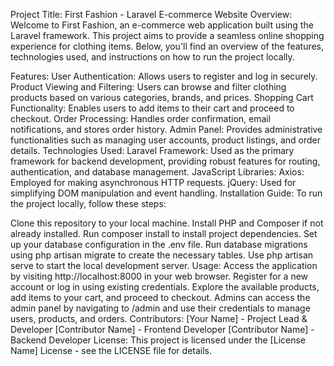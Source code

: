 Project Title: First Fashion - Laravel E-commerce Website
Overview:
Welcome to First Fashion, an e-commerce web application built using the Laravel framework. This project aims to provide a seamless online shopping experience for clothing items. Below, you'll find an overview of the features, technologies used, and instructions on how to run the project locally.

Features:
User Authentication: Allows users to register and log in securely.
Product Viewing and Filtering: Users can browse and filter clothing products based on various categories, brands, and prices.
Shopping Cart Functionality: Enables users to add items to their cart and proceed to checkout.
Order Processing: Handles order confirmation, email notifications, and stores order history.
Admin Panel: Provides administrative functionalities such as managing user accounts, product listings, and order details.
Technologies Used:
Laravel Framework: Used as the primary framework for backend development, providing robust features for routing, authentication, and database management.
JavaScript Libraries:
Axios: Employed for making asynchronous HTTP requests.
jQuery: Used for simplifying DOM manipulation and event handling.
Installation Guide:
To run the project locally, follow these steps:

Clone this repository to your local machine.
Install PHP and Composer if not already installed.
Run composer install to install project dependencies.
Set up your database configuration in the .env file.
Run database migrations using php artisan migrate to create the necessary tables.
Use php artisan serve to start the local development server.
Usage:
Access the application by visiting http://localhost:8000 in your web browser.
Register for a new account or log in using existing credentials.
Explore the available products, add items to your cart, and proceed to checkout.
Admins can access the admin panel by navigating to /admin and use their credentials to manage users, products, and orders.
Contributors:
[Your Name] - Project Lead & Developer
[Contributor Name] - Frontend Developer
[Contributor Name] - Backend Developer
License:
This project is licensed under the [License Name] License - see the LICENSE file for details.